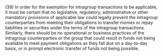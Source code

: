 (39) In order for the exemption for intragroup transactions to be applicable, it must be certain that no legislative, regulatory, administrative or other mandatory provisions of applicable law could legally prevent the intragroup counterparties from meeting their obligations to transfer monies or repay liabilities or securities under the terms of the intragroup transactions. Similarly, there should be no operational or business practices of the intragroup counterparties or the group that could result in funds not being available to meet payment obligations as they fall due on a day-to-day basis, or in prompt electronic transfer of funds not being possible.